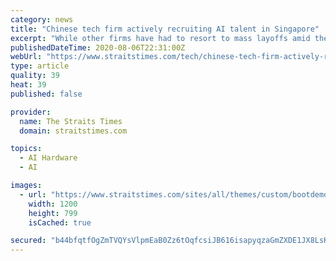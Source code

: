 ```yaml
---
category: news
title: "Chinese tech firm actively recruiting AI talent in Singapore"
excerpt: "While other firms have had to resort to mass layoffs amid the Covid-19 pandemic, Chinese tech company Black Sesame Technologies plans to more than double its headcount in Singapore within 11/2 years.."
publishedDateTime: 2020-08-06T22:31:00Z
webUrl: "https://www.straitstimes.com/tech/chinese-tech-firm-actively-recruiting-ai-talent-in-singapore"
type: article
quality: 39
heat: 39
published: false

provider:
  name: The Straits Times
  domain: straitstimes.com

topics:
  - AI Hardware
  - AI

images:
  - url: "https://www.straitstimes.com/sites/all/themes/custom/bootdemo/images/facebook_default_pic.jpg"
    width: 1200
    height: 799
    isCached: true

secured: "b44bfqtfOgZmTVQYsVlpmEaB0Zz6tOqfcsiJB616isapyqzaGmZXDE1JX8LsKop7Ke6lE8a2tL9JnjLytK/WSGMKcLeIW0lh4Ld7B6rjNpVTiQ7lG4HT62sXE6GttfEZTcGgQknB8A4NX1Ol7B64Mc27SSfnPT7fxrY8eX0dTCUHpdvaW1fM0wM4Y/RfgGJfGSGoydCp7gsgu/QAuiJS+sBl8/TkGdwthKCK+3dtvQTbKDq06CpouxPi6+q2ZIUsSuyw3/QgyWcDF+F5F5s0Sjd1aGWscxLebtR84K3Bp9VsKEWpsvzWgK4mDDY7v8WANRqdw8gAb2kSCLfyecePMQ==;BQLl1fLb2RvARNQRBHSfIg=="
---
```


